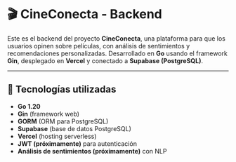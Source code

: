 # 🎬 CineConecta - Backend

Este es el backend del proyecto **CineConecta**, una plataforma para que los usuarios opinen sobre películas, con análisis de sentimientos y recomendaciones personalizadas. Desarrollado en **Go** usando el framework **Gin**, desplegado en **Vercel** y conectado a **Supabase (PostgreSQL)**.

---

## 🚀 Tecnologías utilizadas

- **Go 1.20**
- **Gin** (framework web)
- **GORM** (ORM para PostgreSQL)
- **Supabase** (base de datos PostgreSQL)
- **Vercel** (hosting serverless)
- **JWT (próximamente)** para autenticación
- **Análisis de sentimientos (próximamente)** con NLP
